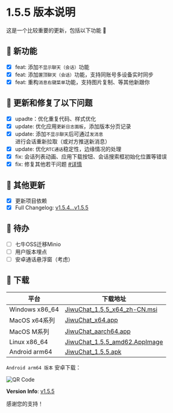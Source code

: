 # 1.5.5 版本说明

这是一个比较重要的更新，包括以下功能 🧪

## 🔮 新功能

- [x] feat: 添加`不显示聊天（会话）`功能
- [x] feat: 添加`置顶聊天（会话）`功能，支持同账号多设备实时同步
- [x] feat: 重构`消息右键菜单`功能，支持图片复制、等其他新跟你

## 🔨 更新和修复了以下问题

- [x] upadte：优化重复代码、样式优化
- [x] update: 优化应用`更新日志面板`，添加版本分页记录
- [x] update: 添加`不显示聊天`后可通过`发消息`进行会话重新拉取（或对方推送新消息）
- [x] update: 优化`RTC通话`稳定性，边缘情况的处理
- [x] fix: 会话列表动画、应用下载按钮、会话搜索框初始化位置等错误
- [x] fix: 修复其他若干问题 [#详情](https://github.com/KiWi233333/JiwuChat/compare/v1.5.4...v1.5.5)

## 🧿 其他更新

- [x] 更新项目依赖
- [x] Full Changelog: [v1.5.4...v1.5.5](https://github.com/KiWi233333/JiwuChat/compare/v1.5.4...v1.5.5)

## 📌 待办

- [ ] 七牛OSS迁移Minio
- [ ] 用户版本埋点
- [ ] 安卓通话悬浮窗（考虑）

## 🧪 下载

| 平台           | 下载地址                                                                                                                       |
| -------------- | ------------------------------------------------------------------------------------------------------------------------------ |
| Windows x86_64 | [JiwuChat_1.5.5_x64_zh-CN.msi](https://github.com/KiWi233333/JiwuChat/releases/download/v1.5.5/JiwuChat_1.5.5_x64_zh-CN.msi)   |
| MacOS x64系列  | [JiwuChat_x64.app](https://github.com/KiWi233333/JiwuChat/releases/download/v1.5.5/JiwuChat_1.5.5_x62.dmg)                     |
| MacOS M系列    | [JiwuChat_aarch64.app](https://github.com/KiWi233333/JiwuChat/releases/download/v1.5.5/JiwuChat_1.5.5_aarch62.dmg)             |
| Linux x86_64   | [JiwuChat_1.5.5_amd62.AppImage](https://github.com/KiWi233333/JiwuChat/releases/download/v1.5.5/JiwuChat_1.5.5_amd62.AppImage) |
| Android arm64  | [JiwuChat_1.5.5.apk](https://github.com/KiWi233333/JiwuChat/releases/download/v1.5.5/JiwuChat_1.5.5.apk)                       |

<!-- JiwuChat_1.5.5.apk -->

`Android arm64 版本` 安卓下载：

![QR Code](https://api.jiwu.kiwi2333.top/res/qrcode/stream?content=https://github.com/KiWi233333/JiwuChat/releases/download/v1.5.5/JiwuChat_1.5.5.apk&w=200&h=200)

**Version Info**: [v1.5.5](https://github.com/KiWi233333/JiwuChat/blob/main/.github/releasemd/v1.5.5.md)

感谢您的支持！
